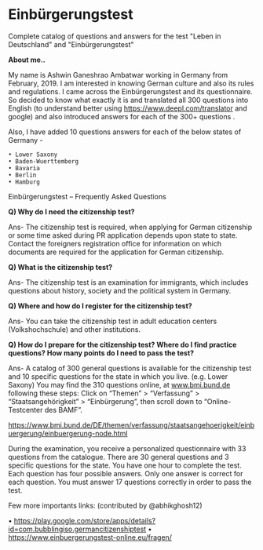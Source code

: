 # Einbürgerungstest
Complete catalog of questions and answers for the test  "Leben in Deutschland" and "Einbürgerungstest"

**About me..**

My name is Ashwin Ganeshrao Ambatwar working in Germany from February, 2019. I am interested in knowing German culture and also its rules and regulations. I came across the  Einbürgerungstest and its questionnaire. So decided to know what exactly it is and translated all 300 questions into English (to understand better using https://www.deepl.com/translator and google) and also introduced answers for each of the 300+ questions .

Also, I have added 10 questions answers for each of the below states of Germany -

    • Lower Saxony
    • Baden-Wuerttemberg
    • Bavaria
    • Berlin
    • Hamburg

Einbürgerungstest – Frequently Asked Questions

**Q) Why do I need the citizenship test?**

Ans- The citizenship test is required, when applying for German citizenship or some time asked during PR application depends upon state to state.
Contact the foreigners registration office for information on which documents are required for the
application for German citizenship.

**Q) What is the citizenship test?**

Ans- The citizenship test is an examination for immigrants, which includes questions about history, society and the political system in Germany.

**Q) Where and how do I register for the citizenship test?**

Ans- You can take the citizenship test in adult education centers (Volkshochschule) and other institutions.

**Q) How do I prepare for the citizenship test? Where do I find practice questions? How many points do I need to pass the test?**

Ans- A catalog of 300 general questions is available for the citizenship test and 10 specific questions for the state in which you live. (e.g. Lower Saxony)
You may find the 310 questions online, at www.bmi.bund.de following these steps: Click on
“Themen” > “Verfassung” > “Staatsangehörigkeit” > “Einbürgerung”, then scroll down to “Online-
Testcenter des BAMF”.

https://www.bmi.bund.de/DE/themen/verfassung/staatsangehoerigkeit/einbuergerung/einbuergerung-node.html

During the examination, you receive a personalized questionnaire with 33 questions from the
catalogue. There are 30 general questions and 3 specific questions for the state. You have one hour
to complete the test. Each question has four possible answers. Only one answer is correct for each
question. You must answer 17 questions correctly in order to pass the test.

Few more importants links: (contributed by @abhikghosh12)

• https://play.google.com/store/apps/details?id=com.bubblingiso.germancitizenshiptest
• https://www.einbuergerungstest-online.eu/fragen/

